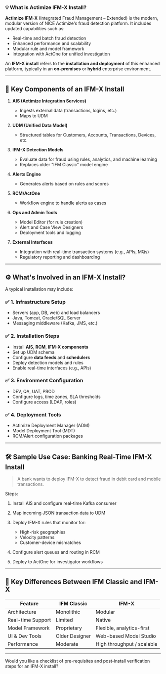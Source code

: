 ### 💡 What is Actimize IFM-X Install?

**Actimize IFM-X** (Integrated Fraud Management – Extended) is the modern, modular version of NICE Actimize's fraud detection platform. It includes updated capabilities such as:

- Real-time and batch fraud detection
- Enhanced performance and scalability
- Modular rule and model framework
- Integration with ActOne for unified investigation

An **IFM-X install** refers to the **installation and deployment** of this enhanced platform, typically in an **on-premises** or **hybrid** enterprise environment.

---

## 🧱 Key Components of an IFM-X Install

1. **AIS (Actimize Integration Services)**

   - Ingests external data (transactions, logins, etc.)
   - Maps to UDM

2. **UDM (Unified Data Model)**

   - Structured tables for Customers, Accounts, Transactions, Devices, etc.

3. **IFM-X Detection Models**

   - Evaluate data for fraud using rules, analytics, and machine learning
   - Replaces older "IFM Classic" model engine

4. **Alerts Engine**

   - Generates alerts based on rules and scores

5. **RCM/ActOne**

   - Workflow engine to handle alerts as cases

6. **Ops and Admin Tools**

   - Model Editor (for rule creation)
   - Alert and Case View Designers
   - Deployment tools and logging

7. **External Interfaces**

   - Integration with real-time transaction systems (e.g., APIs, MQs)
   - Regulatory reporting and dashboarding

---

## ⚙️ What's Involved in an IFM-X Install?

A typical installation may include:

### ✅ 1. **Infrastructure Setup**

- Servers (app, DB, web) and load balancers
- Java, Tomcat, Oracle/SQL Server
- Messaging middleware (Kafka, JMS, etc.)

### ✅ 2. **Installation Steps**

- Install **AIS**, **RCM**, **IFM-X components**
- Set up UDM schema
- Configure **data feeds** and **schedulers**
- Deploy detection models and rules
- Enable real-time interfaces (e.g., APIs)

### ✅ 3. **Environment Configuration**

- DEV, QA, UAT, PROD
- Configure logs, time zones, SLA thresholds
- Configure access (LDAP, roles)

### ✅ 4. **Deployment Tools**

- Actimize Deployment Manager (ADM)
- Model Deployment Tool (MDT)
- RCM/Alert configuration packages

---

## 🛠️ Sample Use Case: Banking Real-Time IFM-X Install

> A bank wants to deploy IFM-X to detect fraud in debit card and mobile transactions.

Steps:

1. Install AIS and configure real-time Kafka consumer
2. Map incoming JSON transaction data to UDM
3. Deploy IFM-X rules that monitor for:

   - High-risk geographies
   - Velocity patterns
   - Customer-device mismatches

4. Configure alert queues and routing in RCM
5. Deploy to ActOne for investigator workflows

---

## 📘 Key Differences Between IFM Classic and IFM-X

| Feature           | IFM Classic    | IFM-X                      |
| ----------------- | -------------- | -------------------------- |
| Architecture      | Monolithic     | Modular                    |
| Real-time Support | Limited        | Native                     |
| Model Framework   | Proprietary    | Flexible, analytics-first  |
| UI & Dev Tools    | Older Designer | Web-based Model Studio     |
| Performance       | Moderate       | High throughput / scalable |

---

Would you like a checklist of pre-requisites and post-install verification steps for an IFM-X install?
